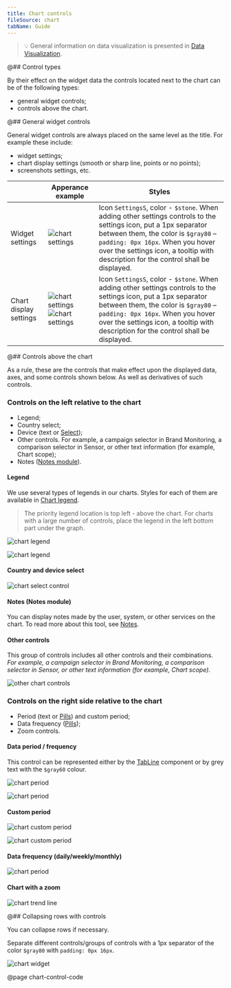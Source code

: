 ```yaml
---
title: Chart controls
fileSource: chart
tabName: Guide
---
```


> 💡 General information on data visualization is presented in [Data Visualization](/data-display/conception/).

@## Control types

By their effect on the widget data the controls located next to the chart can be of the following types:

- general widget controls;
- controls above the chart.

@## General widget controls

General widget controls are always placed on the same level as the title. For example these include:

- widget settings;
- chart display settings (smooth or sharp line, points or no points);
- screenshots settings, etc.

|                        | Apperance example                                                                    | Styles                                                                                                                                                                                                                                                                              |
| ---------------------- | ------------------------------------------------------------------------------------ | ----------------------------------------------------------------------------------------------------------------------------------------------------------------------------------------------------------------------------------------------------------------------------------- |
| Widget settings        | ![chart settings](static/settings.png)                                               | Icon `SettingsS`, color - `$stone`. When adding other settings controls to the settings icon, put a 1px separator between them, the color is `$gray80` – `padding: 0px 16px`. When you hover over the settings icon, a tooltip with description for the control shall be displayed. |
| Chart display settings | ![chart settings](static/settings-on.png) ![chart settings](static/settings-off.png) | Icon `SettingsS`, color - `$stone`. When adding other settings controls to the settings icon, put a 1px separator between them, the color is `$gray80` – `padding: 0px 16px`. When you hover over the settings icon, a tooltip with description for the control shall be displayed. |

@## Controls above the chart

As a rule, these are the controls that make effect upon the displayed data, axes, and some controls shown below. As well as derivatives of such controls.

### Controls on the left relative to the chart

- Legend;
- Country select;
- Device (text or [Select](/components/select/));
- Other controls. For example, a campaign selector in Brand Monitoring, a comparison selector in Sensor, or other text information (for example, Chart scope);
- Notes ([Notes module](/data-display/notes/)).

#### Legend

We use several types of legends in our charts. Styles for each of them are available in [Chart legend](/data-display/chart-legend/).

> The priority legend location is top left - above the chart. For charts with a large number of controls, place the legend in the left bottom part under the graph.

![chart legend](static/legend-top.png)

![chart legend](static/legend-bottom.png)

#### Country and device select

![chart select control](static/select.png)

#### Notes (Notes module)

You can display notes made by the user, system, or other services on the chart. To read more about this tool, see [Notes](/data-display/notes/).

#### Other controls

This group of controls includes all other controls and their combinations. _For example, a campaign selector in Brand Monitoring, a comparison selector in Sensor, or other text information (for example, Chart scope)._

![other chart controls](static/legend-bottom.png)

### Controls on the right side relative to the chart

- Period (text or [Pills](/components/pills/)) and custom period;
- Data frequency ([Pills](/components/pills/));
- Zoom controls.

#### Data period / frequency

This control can be represented either by the [TabLine](/components/tab-line/) component or by grey text with the `$gray60` colour.

![chart period](static/period-1.png)

![chart period](static/period-2.png)

#### Custom period

![chart custom period](static/period-custom.png)

![chart custom period](static/custom.png)

#### Data frequency (daily/weekly/monthly)

![chart period](static/period-1.png)

#### Chart with a zoom

![chart trend line](static/trend.png)

@## Collapsing rows with controls

You can collapse rows if necessary.

Separate different controls/groups of controls with a 1px separator of the color `$gray80` with `padding: 0px 16px`.

![chart widget](static/widget-yes-no.png)

@page chart-control-code
